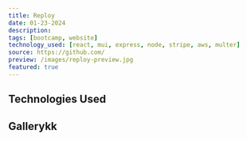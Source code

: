 ```yaml
---
title: Reploy 
date: 01-23-2024
description: 
tags: [bootcamp, website]
technology_used: [react, mui, express, node, stripe, aws, multer]
source: https://github.com/
preview: /images/reploy-preview.jpg
featured: true
---
```


## Technologies Used

## Gallerykk
